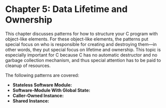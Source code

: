 # Chapter 5: Data Lifetime and Ownership

This chapter discusses patterns for how to structure your C program with object-like elements. For these object-like elements, the patterns put special focus on who is responsible for creating and destroying them—in other words, they put special focus on lifetime and ownership. This topic is especially important for C because C has no automatic destructor and no garbage collection mechanism, and thus special attention has to be paid to cleanup of resources.

The following patterns are covered:
- **Stateless Software Module:** 
- **Software-Module With Global State:** 
- **Caller-Owned Instance:** 
- **Shared Instance:** 

